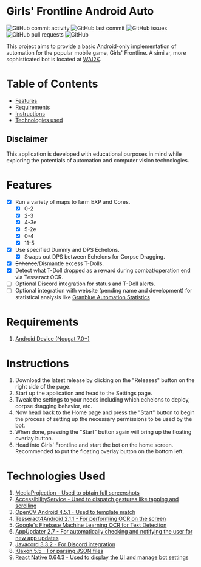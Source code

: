 # Girls' Frontline Android Auto

![GitHub commit activity](https://img.shields.io/github/commit-activity/m/steve1316/gfl-android-auto?logo=GitHub) ![GitHub last commit](https://img.shields.io/github/last-commit/steve1316/gfl-android-auto?logo=GitHub) ![GitHub issues](https://img.shields.io/github/issues/steve1316/gfl-android-auto?logo=GitHub) ![GitHub pull requests](https://img.shields.io/github/issues-pr/steve1316/gfl-android-auto?logo=GitHub) ![GitHub](https://img.shields.io/github/license/steve1316/gfl-android-auto?logo=GitHub)

This project aims to provide a basic Android-only implementation of automation for the popular mobile game, Girls' Frontline. A similar, more sophisticated bot is located at [WAI2K](https://github.com/waicool20/WAI2K).

# Table of Contents

-   [Features](#Features)
-   [Requirements](#Requirements)
-   [Instructions](#Instructions)
-   [Technologies used](#Technologies-Used)

## Disclaimer

This application is developed with educational purposes in mind while exploring the potentials of automation and computer vision technologies.

# Features

-   [x] Run a variety of maps to farm EXP and Cores.
    -   [x] 0-2
    -   [x] 2-3
    -   [x] 4-3e
    -   [x] 5-2e
    -   [x] 0-4
    -   [x] 11-5
-   [x] Use specified Dummy and DPS Echelons.
    -   [x] Swaps out DPS between Echelons for Corpse Dragging.
-   [x] ~~Enhance~~/Dismantle excess T-Dolls.
-   [x] Detect what T-Doll dropped as a reward during combat/operation end via Tesseract OCR.
-   [ ] Optional Discord integration for status and T-Doll alerts.
-   [ ] Optional integration with website (pending name and development) for statistical analysis like [Granblue Automation Statistics](https://granblue-automation-statistics.com/)

# Requirements

1. [Android Device (Nougat 7.0+)](https://developer.android.com/about/versions)

# Instructions

1. Download the latest release by clicking on the "Releases" button on the right side of the page.
2. Start up the application and head to the Settings page.
3. Tweak the settings to your needs including which echelons to deploy, corpse dragging behavior, etc.
4. Now head back to the Home page and press the "Start" button to begin the process of setting up the necessary permissions to be used by the bot.
5. When done, pressing the "Start" button again will bring up the floating overlay button.
6. Head into Girls' Frontline and start the bot on the home screen. Recommended to put the floating overlay button on the bottom left.

# Technologies Used

1. [MediaProjection - Used to obtain full screenshots](https://developer.android.com/reference/android/media/projection/MediaProjection)
2. [AccessibilityService - Used to dispatch gestures like tapping and scrolling](https://developer.android.com/reference/android/accessibilityservice/AccessibilityService)
3. [OpenCV Android 4.5.1 - Used to template match](https://opencv.org/releases/)
4. [Tesseract4Android 2.1.1 - For performing OCR on the screen](https://github.com/adaptech-cz/Tesseract4Android)
5. [Google's Firebase Machine Learning OCR for Text Detection](https://developers.google.com/ml-kit)
6. [AppUpdater 2.7 - For automatically checking and notifying the user for new app updates](https://github.com/javiersantos/AppUpdater)
7. [Javacord 3.3.2 - For Discord integration](https://github.com/Javacord/Javacord)
8. [Klaxon 5.5 - For parsing JSON files](https://github.com/cbeust/klaxon)
9. [React Native 0.64.3 - Used to display the UI and manage bot settings](https://reactnative.dev/)
